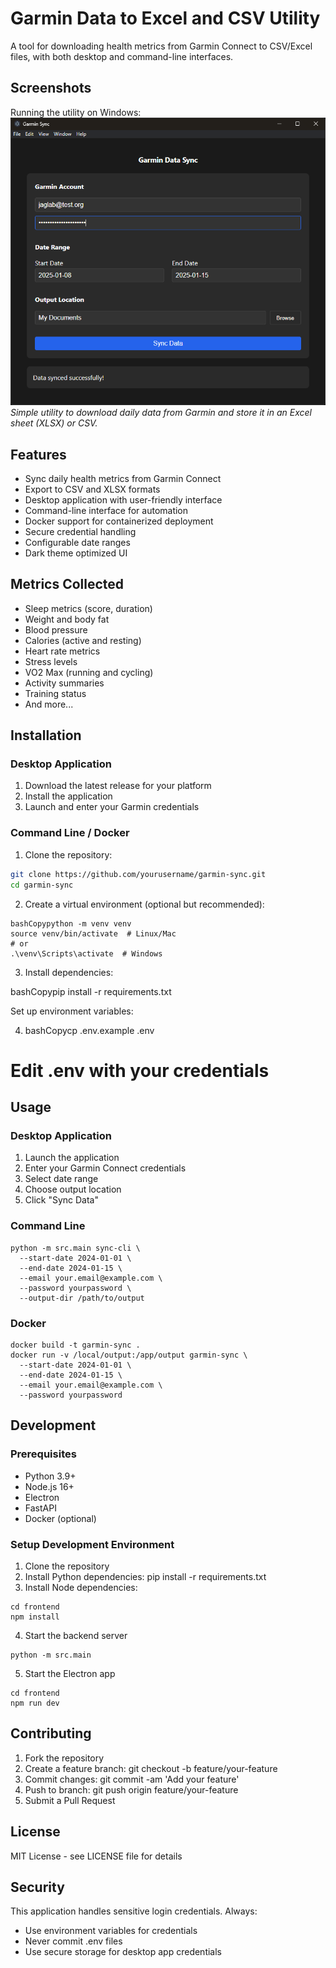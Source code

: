 # Garmin Data to Excel and CSV Utility

A tool for downloading health metrics from Garmin Connect to CSV/Excel files, with both desktop and command-line interfaces.

## Screenshots

Running the utility on Windows:
![Running the utility in PowerShell](screenshots/screenshot1.png)
*Simple utility to download daily data from Garmin and store it in an Excel sheet (XLSX) or CSV.*

## Features

- Sync daily health metrics from Garmin Connect
- Export to CSV and XLSX formats
- Desktop application with user-friendly interface
- Command-line interface for automation
- Docker support for containerized deployment
- Secure credential handling
- Configurable date ranges
- Dark theme optimized UI

## Metrics Collected

- Sleep metrics (score, duration)
- Weight and body fat
- Blood pressure
- Calories (active and resting)
- Heart rate metrics
- Stress levels
- VO2 Max (running and cycling)
- Activity summaries
- Training status
- And more...

## Installation

### Desktop Application

1. Download the latest release for your platform
2. Install the application
3. Launch and enter your Garmin credentials

### Command Line / Docker

1. Clone the repository:
```bash
git clone https://github.com/yourusername/garmin-sync.git
cd garmin-sync
```

2. Create a virtual environment (optional but recommended):

```
bashCopypython -m venv venv
source venv/bin/activate  # Linux/Mac
# or
.\venv\Scripts\activate  # Windows
```

3. Install dependencies:

bashCopypip install -r requirements.txt

Set up environment variables:

4. bashCopycp .env.example .env
# Edit .env with your credentials

## Usage
### Desktop Application

1. Launch the application
2. Enter your Garmin Connect credentials
3. Select date range
4. Choose output location
5. Click "Sync Data"

### Command Line

```
python -m src.main sync-cli \
  --start-date 2024-01-01 \
  --end-date 2024-01-15 \
  --email your.email@example.com \
  --password yourpassword \
  --output-dir /path/to/output
```

### Docker

```
docker build -t garmin-sync .
docker run -v /local/output:/app/output garmin-sync \
  --start-date 2024-01-01 \
  --end-date 2024-01-15 \
  --email your.email@example.com \
  --password yourpassword
```

## Development

### Prerequisites

- Python 3.9+
- Node.js 16+
- Electron
- FastAPI
- Docker (optional)

### Setup Development Environment

1. Clone the repository
2. Install Python dependencies: pip install -r requirements.txt
3. Install Node dependencies:

```
cd frontend
npm install
```

4. Start the backend server

```
python -m src.main
```

5. Start the Electron app

```
cd frontend
npm run dev
```

## Contributing

1. Fork the repository
2. Create a feature branch: git checkout -b feature/your-feature
3. Commit changes: git commit -am 'Add your feature'
4. Push to branch: git push origin feature/your-feature
5. Submit a Pull Request

## License
MIT License - see LICENSE file for details

## Security
This application handles sensitive login credentials. Always:

- Use environment variables for credentials
- Never commit .env files
- Use secure storage for desktop app credentials

